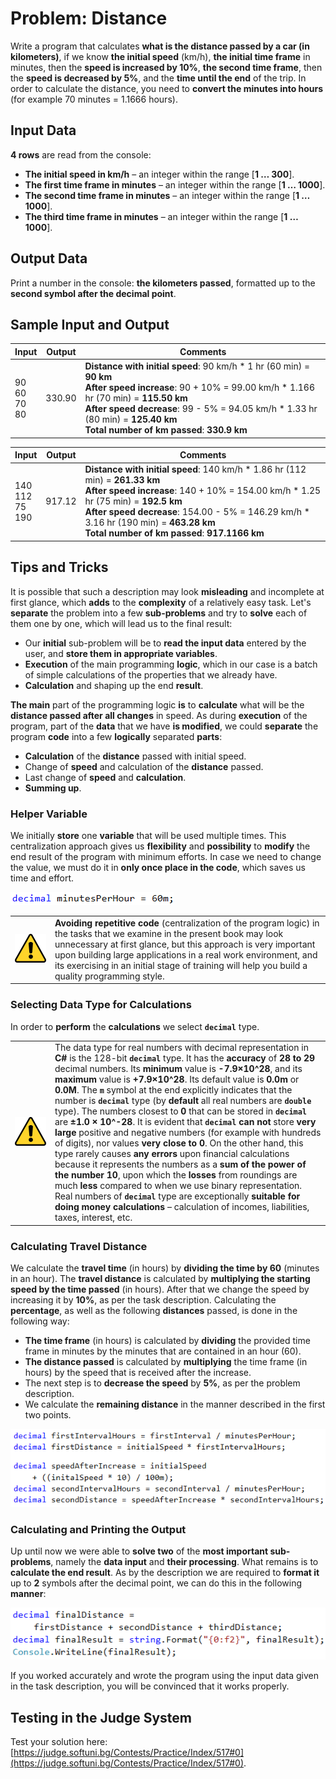 # Problem: Distance

Write a program that calculates **what is the distance passed by a car (in kilometers)**, if we know **the initial speed** \(km/h\), **the initial time frame** in minutes, then the **speed is increased by 10%**, **the second time frame**, then the **speed is decreased by 5%**, and the **time until the end** of the trip. In order to calculate the distance, you need to **convert the minutes into hours** \(for example 70 minutes = 1.1666 hours\).

## Input Data

**4 rows** are read from the console:
* **The initial speed in km/h** – an integer within the range [**1 … 300**].
* **The first time frame in minutes** – an integer within the range [**1 … 1000**].
* **The second time frame in minutes** – an integer within the range [**1 … 1000**].
* **The third time frame in minutes** – an integer within the range [**1 … 1000**].

## Output Data

Print a number in the console: **the kilometers passed**, formatted up to the **second symbol after the decimal point**.

## Sample Input and Output

| Input | Output | Comments |
|-----|-----|-----|
|90<br>60<br>70<br>80|330.90|**Distance with initial speed**: 90 km/h \* 1 hr (60 min) = **90 km**<br>**After speed increase**: 90 + 10% = 99.00 km/h \* 1.166 hr (70 min) = **115.50 km**<br>**After speed decrease**: 99 - 5% = 94.05 km/h \* 1.33 hr (80 min) = **125.40 km**<br>**Total number of km passed**: **330.9 km**|

| Input | Output | Comments |
|-----|-----|-----|
|140<br>112<br>75<br>190|917.12|**Distance with initial speed**: 140 km/h \* 1.86 hr (112 min) = **261.33 km**<br>**After speed increase**: 140 + 10% = 154.00 km/h \* 1.25 hr (75 min) = **192.5 km**<br>**After speed decrease**: 154.00 - 5% = 146.29 km/h \* 3.16 hr (190 min) = **463.28 km**<br>**Total number of km passed**: **917.1166 km**|

## Tips and Tricks

It is possible that such a description may look **misleading** and incomplete at first glance, which **adds** to the **complexity** of a relatively easy task. Let's **separate** the problem into a few **sub-problems** and try to **solve** each of them one by one, which will lead us to the final result:

* Our **initial** sub-problem will be to **read the input data** entered by the user, and **store them in appropriate variables**.
* **Execution** of the main programming **logic**, which in our case is a batch of simple calculations of the properties that we already have.
* **Calculation** and shaping up the end **result**.

**The main** part of the programming logic **is** to **calculate** what will be the **distance passed after all changes** in speed. As during **execution** of the program, part of the **data** that we have **is modified**, we could **separate** the program **code** into a few **logically** separated **parts**:

* **Calculation** of the **distance** passed with initial speed.
* Change of **speed** and calculation of the **distance** passed.
* Last change of **speed** and **calculation**.
* **Summing up**.

### Helper Variable

We initially **store** one **variable** that will be used multiple times. This centralization approach gives us **flexibility** and **possibility** to **modify** the end result of the program with minimum efforts. In case we need to change the value, we must do it in **only once place in the code**, which saves us time and effort. 

![](/assets/chapter-8-2-images/01.Distance-04.png)

<table>
<tr>
<td width=10%><img src="/assets/alert-icon.png" style="max-width:50px" /></td>
<td><strong>Avoiding repetitive code</strong> (centralization of the program logic) in the tasks that we examine in the present book may look unnecessary at first glance, but this approach is very important upon building large applications in a real work environment, and its exercising in an initial stage of training will help you build a quality programming style.
</td>
</tr>
</table>

### Selecting Data Type for Calculations

In order to **perform** the **calculations** we select **`decimal`** type.

<table>
<tr>
<td width=10%><img src="/assets/alert-icon.png" style="max-width:50px" /></td>
<td>The data type for real numbers with decimal representation in <b>C#</b> is the 128-bit <b><code>decimal</code></b> type. It has the <b>accuracy</b> of <b>28 to 29</b> decimal numbers. Its <b>minimum</b> value is <b>-7.9×10^28</b>, and its <b>maximum</b> value is <b>+7.9×10^28</b>. Its default value is <b>0.0m</b> or <b>0.0M</b>. The <b><code>m</code></b> symbol at the end explicitly indicates that the number is <b><code>decimal</code></b> type (by <b>default</b> all real numbers are <b><code>double</code></b> type). The numbers closest to <b>0</b> that can be stored in <b><code>decimal</code></b> are <b>±1.0 × 10^-28</b>. It is evident that <b><code>decimal</code> can not</b> store <b>very large</b> positive and negative numbers (for example with hundreds of digits), nor values <b>very close to 0</b>. On the other hand, this type rarely causes <b>any errors</b> upon financial calculations because it represents the numbers as a <b>sum of the power of the number 10</b>, upon which the <b>losses</b> from roundings are much <b>less</b> compared to when we use binary representation. Real numbers of <b><code>decimal</code></b> type are exceptionally <b>suitable for doing money calculations</b> – calculation of incomes, liabilities, taxes, interest, etc.
</td>
</tr>
</table>

### Calculating Travel Distance

We calculate the **travel time** (in hours) by **dividing the time by 60** (minutes in an hour). The **travel distance** is calculated by **multiplying the starting speed by the time passed** (in hours). After that we change the speed by increasing it by **10%**, as per the task description. Calculating the **percentage**, as well as the following **distances** passed, is done in the following way:

* **The time frame** (in hours) is calculated by **dividing** the provided time frame in minutes by the minutes that are contained in an hour (60).
* **The distance passed** is calculated by **multiplying** the time frame (in hours) by the speed that is received after the increase.
* The next step is to **decrease the speed** by **5%**, as per the problem description.
* We calculate the **remaining distance** in the manner described in the first two points.

![](/assets/chapter-8-2-images/01.Distance-05.png)

### Calculating and Printing the Output

Up until now we were able to **solve two** of the **most important sub-problems**, namely the **data input** and **their processing**. What remains is to **calculate the end result**. As by the description we are required to **format it** up to **2** symbols after the decimal point, we can do this in the following **manner**:

![](/assets/chapter-8-2-images/01.Distance-06.png)

If you worked accurately and wrote the program using the input data given in the task description, you will be convinced that it works properly.

## Testing in the Judge System

Test your solution here: [https://judge.softuni.bg/Contests/Practice/Index/517#0](https://judge.softuni.bg/Contests/Practice/Index/517#0).
